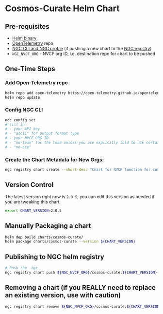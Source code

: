 # Cosmos-Curate Helm Chart

## Pre-requisites
* [Helm binary](https://helm.sh/docs/intro/install/)
* [OpenTelemetry](https://opentelemetry.io/) repo
* [NGC CLI and NGC profile](https://org.ngc.nvidia.com/setup/installers/cli) (if pushing a new chart to the [NGC registry](https://docs.nvidia.com/ngc/gpu-cloud/ngc-private-registry-user-guide/index.html))
* `NGC_NVCF_ORG` - NVCF org ID, i.e. destination repo for chart to be pushed

## One-Time Steps

### Add Open-Telemetry repo
```bash
helm repo add open-telemetry https://open-telemetry.github.io/opentelemetry-helm-charts
helm repo update
```

### Config NGC CLI
```bash
ngc config set
# fill in
# - your API key
# - "ascii" for output format type
# - your NVCF ORG ID
# - "no-team" for the team unless you are explicitly told to use certain NVCF team
# - "no-ace"
```

### Create the Chart Metadata for New Orgs:
```bash
ngc registry chart create --short-desc "Chart for NVCF function for cosmos curate" ${NGC_NVCF_ORG}/cosmos-curate
```

## Version Control
The latest version right now is `2.0.5`; you can edit this version as needed if you are tweaking this chart.
```bash
export CHART_VERSION=2.0.5
```

## Manually Packaging a chart
```bash
helm dep build charts/cosmos-curate/
helm package charts/cosmos-curate --version ${CHART_VERSION}
```

## Publishing to NGC helm registry
```bash
# Push the .tgz
ngc registry chart push ${NGC_NVCF_ORG}/cosmos-curate:${CHART_VERSION}
```

## Removing a chart (if you REALLY need to replace an existing version, use with caution) 
```bash
ngc registry chart remove ${NGC_NVCF_ORG}/cosmos-curate:${CHART_VERSION}
```

